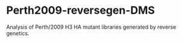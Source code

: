 # Perth2009-reversegen-DMS
Analysis of Perth/2009 H3 HA mutant libraries generated by reverse genetics.


